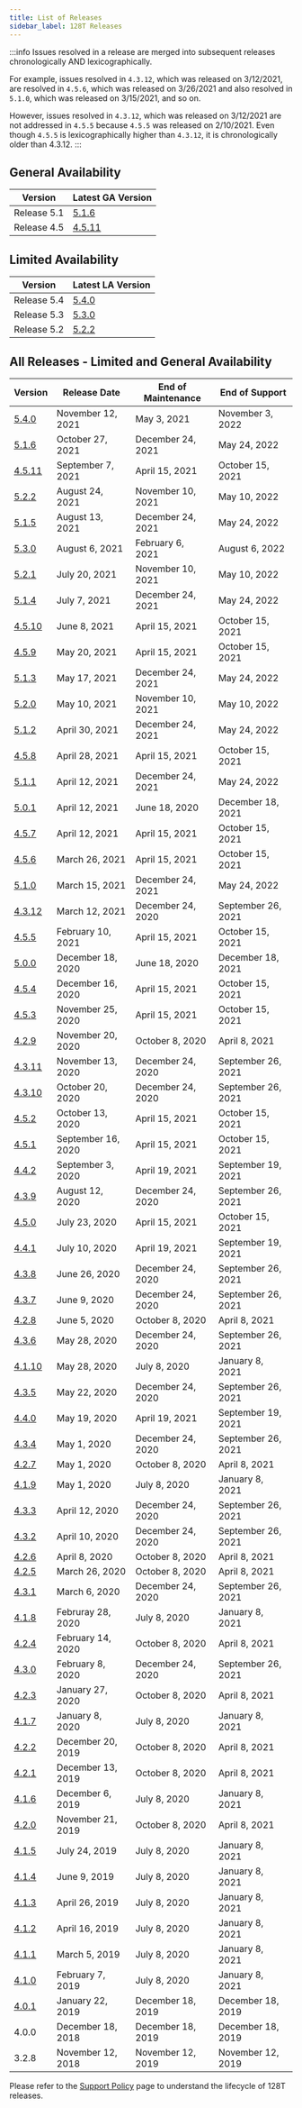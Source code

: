 ```yaml
---
title: List of Releases
sidebar_label: 128T Releases
---
```


:::info
Issues resolved in a release are merged into subsequent releases chronologically AND lexicographically. 

For example, issues resolved in `4.3.12`, which was released on 3/12/2021, are resolved in `4.5.6`, which was released on 3/26/2021 and also resolved in `5.1.0`, which was released on 3/15/2021, and so on.

However, issues resolved in `4.3.12`, which was released on 3/12/2021 are not addressed in `4.5.5` because `4.5.5` was released on 2/10/2021. Even though `4.5.5` is lexicographically higher than `4.3.12`, it is chronologically older than 4.3.12.
:::

## General Availability 

| Version | Latest GA Version |
| --- | --- |
| Release 5.1 | [5.1.6](release_notes_128t_5.1.md#release-516) |
| Release 4.5 | [4.5.11](release_notes_128t_4.5.md#release-4511) |

## Limited Availability 

| Version | Latest LA Version |
| --- | --- |
| Release 5.4 | [5.4.0](release_notes_128t_5.4.md#release-5.4) |
| Release 5.3 | [5.3.0](release_notes_128t_5.3.md#release-530) |
| Release 5.2 | [5.2.2](release_notes_128t_5.2.md#release-522) |

## All Releases - Limited and General Availability

| Version                                          | Release Date       | End of Maintenance | End of Support     |
| ------------------------------------------------ | ------------------ | ------------------ | ------------------ |
| [5.4.0](release_notes_128t_5.4.md#release-5.4)   | November 12, 2021  | May 3, 2021        | November 3, 2022   |
| [5.1.6](release_notes_128t_5.1.md#release-516)   | October 27, 2021   | December 24, 2021  | May 24, 2022       |
| [4.5.11](release_notes_128t_4.5.md#release-4511) | September 7, 2021  | April 15, 2021     | October 15, 2021   |
| [5.2.2](release_notes_128t_5.2.md#release-522)   | August 24, 2021    | November 10, 2021  | May 10, 2022       |
| [5.1.5](release_notes_128t_5.1.md#release-515)   | August 13, 2021    | December 24, 2021  | May 24, 2022       |
| [5.3.0](release_notes_128t_5.3.md#release-5.3)   | August 6, 2021     | February 6, 2021   | August 6, 2022     |
| [5.2.1](release_notes_128t_5.2.md#release-521)   | July 20, 2021      | November 10, 2021  | May 10, 2022       |
| [5.1.4](release_notes_128t_5.1.md#release-514)   | July 7, 2021       | December 24, 2021  | May 24, 2022       |
| [4.5.10](release_notes_128t_4.5.md#release-4510) | June 8, 2021       | April 15, 2021     | October 15, 2021   |
| [4.5.9](release_notes_128t_4.5.md#release-459)   | May 20, 2021       | April 15, 2021     | October 15, 2021   |
| [5.1.3](release_notes_128t_5.1.md#release-513)   | May 17, 2021       | December 24, 2021  | May 24, 2022       |
| [5.2.0](release_notes_128t_5.2.md#release-5.2)   | May 10, 2021       | November 10, 2021  | May 10, 2022       |
| [5.1.2](release_notes_128t_5.1.md#release-512)   | April 30, 2021     | December 24, 2021  | May 24, 2022       |
| [4.5.8](release_notes_128t_4.5.md#release-458)   | April 28, 2021     | April 15, 2021     | October 15, 2021   |
| [5.1.1](release_notes_128t_5.1.md#release-511)   | April 12, 2021     | December 24, 2021  | May 24, 2022       |
| [5.0.1](release_notes_128t_5.0.md#release-501)   | April 12, 2021     | June 18, 2020      | December 18, 2021  |
| [4.5.7](release_notes_128t_4.5.md#release-457)   | April 12, 2021     | April 15, 2021     | October 15, 2021   |
| [4.5.6](release_notes_128t_4.5.md#release-456)   | March 26, 2021     | April 15, 2021     | October 15, 2021   |
| [5.1.0](release_notes_128t_5.1.md#release-5.1)   | March 15, 2021     | December 24, 2021  | May 24, 2022       |
| [4.3.12](release_notes_128t_4.3.md#release-4311) | March 12, 2021     | December 24, 2020  | September 26, 2021 |
| [4.5.5](release_notes_128t_4.5.md#release-455)   | February 10, 2021  | April 15, 2021     | October 15, 2021   |
| [5.0.0](release_notes_128t_5.0.md#release-5.0)   | December 18, 2020  | June 18, 2020      | December 18, 2021  |
| [4.5.4](release_notes_128t_4.5.md#release-454)   | December 16, 2020  | April 15, 2021     | October 15, 2021   |
| [4.5.3](release_notes_128t_4.5.md#release-453)   | November 25, 2020  | April 15, 2021     | October 15, 2021   |
| [4.2.9](release_notes_128t_4.2.md#release-429)   | November 20, 2020  | October 8, 2020    | April 8, 2021      |
| [4.3.11](release_notes_128t_4.3.md#release-4311) | November 13, 2020  | December 24, 2020  | September 26, 2021 |
| [4.3.10](release_notes_128t_4.3.md#release-4310) | October 20, 2020   | December 24, 2020  | September 26, 2021 |
| [4.5.2](release_notes_128t_4.5.md#release-452)   | October 13, 2020   | April 15, 2021     | October 15, 2021   |
| [4.5.1](release_notes_128t_4.5.md#release-451)   | September 16, 2020 | April 15, 2021     | October 15, 2021   |
| [4.4.2](release_notes_128t_4.3.md#release-442)   | September 3, 2020  | April 19, 2021     | September 19, 2021 |
| [4.3.9](release_notes_128t_4.3.md#release-439)   | August 12, 2020    | December 24, 2020  | September 26, 2021 |
| [4.5.0](release_notes_128t_4.5.md#release-450)   | July 23, 2020      | April 15, 2021     | October 15, 2021   |
| [4.4.1](release_notes_128t_4.3.md#release-441)   | July 10, 2020      | April 19, 2021     | September 19, 2021 |
| [4.3.8](release_notes_128t_4.3.md#release-438)   | June 26, 2020      | December 24, 2020  | September 26, 2021 |
| [4.3.7](release_notes_128t_4.3.md#release-437)   | June 9, 2020       | December 24, 2020  | September 26, 2021 |
| [4.2.8](release_notes_128t_4.2.md#release-428)   | June 5, 2020       | October 8, 2020    | April 8, 2021      |
| [4.3.6](release_notes_128t_4.3.md#release-436)   | May 28, 2020       | December 24, 2020  | September 26, 2021 |
| [4.1.10](release_notes_128t_4.1.md#release-4110) | May 28, 2020       | July 8, 2020       | January 8, 2021    |
| [4.3.5](release_notes_128t_4.3.md#release-435)   | May 22, 2020       | December 24, 2020  | September 26, 2021 |
| [4.4.0](release_notes_128t_4.4.md#release-440)   | May 19, 2020       | April 19, 2021     | September 19, 2021 |
| [4.3.4](release_notes_128t_4.3.md#release-434)   | May 1, 2020        | December 24, 2020  | September 26, 2021 |
| [4.2.7](release_notes_128t_4.2.md#release-427)   | May 1, 2020        | October 8, 2020    | April 8, 2021      |
| [4.1.9](release_notes_128t_4.1.md#release-419)   | May 1, 2020        | July 8, 2020       | January 8, 2021    |
| [4.3.3](release_notes_128t_4.3.md#release-433)   | April 12, 2020     | December 24, 2020  | September 26, 2021 |
| [4.3.2](release_notes_128t_4.3.md#release-432)   | April 10, 2020     | December 24, 2020  | September 26, 2021 |
| [4.2.6](release_notes_128t_4.2.md#release-426)   | April 8, 2020      | October 8, 2020    | April 8, 2021      |
| [4.2.5](release_notes_128t_4.2.md#release-425)   | March 26, 2020     | October 8, 2020    | April 8, 2021      |
| [4.3.1](release_notes_128t_4.3.md#release-431)   | March 6, 2020      | December 24, 2020  | September 26, 2021 |
| [4.1.8](release_notes_128t_4.1.md#release-418)   | Februray 28, 2020  | July 8, 2020       | January 8, 2021    |
| [4.2.4](release_notes_128t_4.2.md#release-424)   | February 14, 2020  | October 8, 2020    | April 8, 2021      |
| [4.3.0](release_notes_128t_4.3.md#release-430)   | February 8, 2020   | December 24, 2020  | September 26, 2021 |
| [4.2.3](release_notes_128t_4.2.md#release-423)   | January 27, 2020   | October 8, 2020    | April 8, 2021      |
| [4.1.7](release_notes_128t_4.1.md#release-417)   | January 8, 2020    | July 8, 2020       | January 8, 2021    |
| [4.2.2](release_notes_128t_4.2.md#release-422)   | December 20, 2019  | October 8, 2020    | April 8, 2021      |
| [4.2.1](release_notes_128t_4.2.md#release-421)   | December 13, 2019  | October 8, 2020    | April 8, 2021      |
| [4.1.6](release_notes_128t_4.1.md#release-416)   | December 6, 2019   | July 8, 2020       | January 8, 2021    |
| [4.2.0](release_notes_128t_4.2.md#release-420)   | November 21, 2019  | October 8, 2020    | April 8, 2021      |
| [4.1.5](release_notes_128t_4.1.md#release-415)   | July 24, 2019      | July 8, 2020       | January 8, 2021    |
| [4.1.4](release_notes_128t_4.1.md#release-414)   | June 9, 2019       | July 8, 2020       | January 8, 2021    |
| [4.1.3](release_notes_128t_4.1.md#release-413)   | April 26, 2019     | July 8, 2020       | January 8, 2021    |
| [4.1.2](release_notes_128t_4.1.md#release-412)   | April 16, 2019     | July 8, 2020       | January 8, 2021    |
| [4.1.1](release_notes_128t_4.1.md#release-411)   | March 5, 2019      | July 8, 2020       | January 8, 2021    |
| [4.1.0](release_notes_128t_4.1.md#release-410)   | February 7, 2019   | July 8, 2020       | January 8, 2021    |
| [4.0.1](release_notes_128t_4.0.md#release-401)   | January 22, 2019   | December 18, 2019  | December 18, 2019  |
| 4.0.0                                            | December 18, 2018  | December 18, 2019  | December 18, 2019  |
| 3.2.8                                            | November 12, 2018  | November 12, 2019  | November 12, 2019  |

Please refer to the [Support Policy](about_support_policy.md) page to understand the lifecycle of 128T releases.
